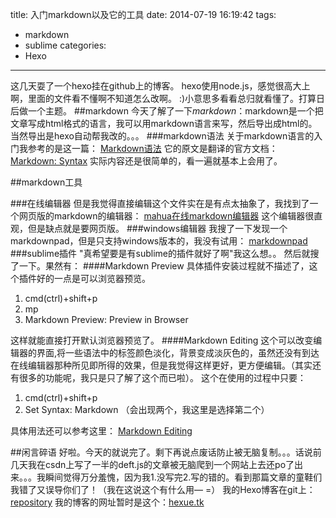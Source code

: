 title: 入门markdown以及它的工具
date: 2014-07-19 16:19:42
tags:
- markdown
- sublime
categories:
- Hexo
---
这几天耍了一个hexo挂在github上的博客。
hexo使用node.js，感觉很高大上啊，里面的文件看不懂啊不知道怎么改啊。
:)小意思多看看总归就看懂了。打算日后做一个主题。
##markdown
今天了解了一下*markdown*：markdown是一个把文章写成html格式的语言，我可以用markdown语言来写，然后导出成html的。当然导出是hexo自动帮我改的。。。
###markdown语法
关于markdown语言的入门我参考的是这一篇：
[Markdown语法](http://www.ituring.com.cn/article/775)
它的原文是翻译的官方文档：
[Markdown: Syntax](http://daringfireball.net/projects/markdown/syntax)
实际内容还是很简单的，看一遍就基本上会用了。

##markdown工具
<!-- more --> 
###在线编辑器
但是我觉得直接编辑这个文件实在是有点太抽象了，我找到了一个网页版的markdown的编辑器：
[mahua在线markdown编辑器](http://mahua.jser.me/)
这个编辑器很直观，但是缺点就是要网页版。
###windows编辑器
我搜了一下发现一个markdownpad，但是只支持windows版本的，我没有试用：
[markdownpad](http://www.markdownpad.com/)
###sublime插件
"真希望要是有sublime的插件就好了啊"我这么想。。
然后就搜了一下。果然有：
####Markdown Preview
具体插件安装过程就不描述了，这个插件好的一点是可以浏览器预览。

1. cmd(ctrl)+shift+p
2. mp
3. Markdown Preview: Preview in Browser

这样就能直接打开默认浏览器预览了。
####Markdown Editing
这个可以改变编辑器的界面,将一些语法中的标签颜色淡化，背景变成淡灰色的，虽然还没有到达在线编辑器那种所见即所得的效果，但是我觉得这样更好，更方便编辑。（其实还有很多的功能呢，我只是只了解了这个而已啦）。
这个在使用的过程中只要：

1. cmd(ctrl)+shift+p
2. Set Syntax: Markdown （会出现两个，我这里是选择第二个）

具体用法还可以参考这里：
[Markdown Editing](https://sublime.wbond.net/packages/MarkdownEditing)

##闲言碎语
好啦。今天的就说完了。剩下再说点废话防止被无脑复制。。。话说前几天我在csdn上写了一半的deft.js的文章被无脑爬到一个网站上去还po了出来。。。我瞬间觉得万分羞愧，因为我1.没写完2.写的错的。看到那篇文章的童鞋们我错了又误导你们了！（我在这说这个有什么用— =）
我的Hexo博客在git上：[repository](https://github.com/pinkdoremi/xuehe)
我的博客的网址暂时是这个：[hexue.tk](http://hexue.tk)

